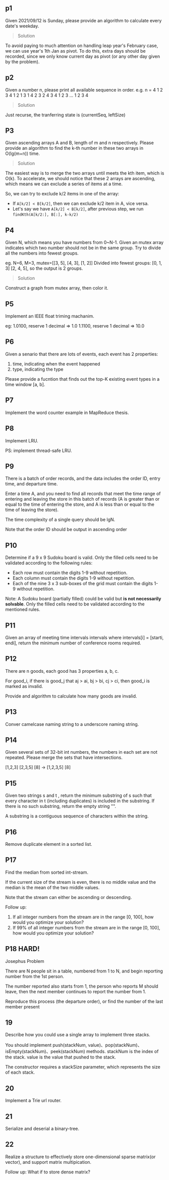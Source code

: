 ## p1

Given 2021/09/12 is Sunday, please provide an algorithm to calculate every date's weekday.

> Solution

To avoid paying to much attention on handling leap year's February case, we can use year's 1th Jan as pivot. To do this, extra days should be recorded, since we only know current day as pivot (or any other day given by the problem).

## p2

Given a number n, please print all available sequence in order.
e.g. n = 4
1
2
3
4
1 2
1 3
1 4
2 3
2 4
3 4
1 2 3
...
1 2 3 4

> Solution

Just recurse, the tranferring state is (currentSeq, leftSize)

## P3

Given ascending arrays A and B, length of m and n respectively. Please provide an algorithm to find the k-th number in these two arrays in O(lg(m+n)) time.

> Solution

The easiest way is to merge the two arrays until meets the kth item, which is O(k). To accelerate, we should notice that these 2 arrays are ascending, which means we can exclude a series of items at a time.

So, we can try to exclude k/2 items in one of the array:

- If `A[k/2] < B[k/2]`, then we can exclude k/2 item in A, vice versa.
- Let's say we have `A[k/2] < B[k/2]`, after previous step, we run `findKth(A[k/2:], B[:], k-k/2)`


## P4
Given N, which means you have numbers from 0~N-1. Given an mutex array indicates which two number should not be in the same group. Try to divide all the numbers into fewest groups.

eg. N=6, M=3, mutex=[[3, 5], [4, 3], [1, 2]]
Divided into fewest groups: [0, 1, 3] [2, 4, 5], so the output is 2 groups.

> Solution

Construct a graph from mutex array, then color it.

## P5
Implement an IEEE float triming machanim.

eg:
1.0100, reserve 1 decimal => 1.0
1.1100, reserve 1 decimal => 10.0


## P6
Given a senario that there are lots of events, each event has 2 properties: 
1. time, indicating when the event happened
2. type, indicating the type

Please provide a fucntion that finds out the top-K existing event types in a time window [a, b].

## P7
Implement the word counter example in MapReduce thesis.

## P8
Implement LRU.

PS: implement thread-safe LRU.

## P9
There is a batch of order records, and the data includes the order ID, entry time, and departure time.

Enter a time A, and you need to find all records that meet the time range of entering and leaving the store in this batch of records (A is greater than or equal to the time of entering the store, and A is less than or equal to the time of leaving the store).

The time complexity of a single query should be lgN.

Note that the order ID should be output in ascending order


## P10
Determine if a 9 x 9 Sudoku board is valid. Only the filled cells need to be validated according to the following rules:

- Each row must contain the digits 1-9 without repetition.
- Each column must contain the digits 1-9 without repetition.
- Each of the nine 3 x 3 sub-boxes of the grid must contain the digits 1-9 without repetition.

Note:
A Sudoku board (partially filled) could be valid but **is not necessarily solvable**.
Only the filled cells need to be validated according to the mentioned rules.

## P11
Given an array of meeting time intervals intervals where intervals[i] = [starti, endi], return the minimum number of conference rooms required.

## P12
There are n goods, each good has 3 properties a, b, c.

For good_i, if there is good_j that aj > ai, bj > bi, cj > ci, then good_i is marked as invalid.

Provide and algorithm to calculate how many goods are invalid.

## P13
Conver camelcase naming string to a underscore naming string.

## P14
Given several sets of 32-bit int numbers, the numbers in each set are not repeated. Please merge the sets that have intersections.

[1,2,3] [2,3,5] [8]
-> [1,2,3,5] [8]

## P15
Given two strings s and t , return the minimum substring of s such that every character in t (including duplicates) is included in the substring. If there is no such substring, return the empty string "".

A substring is a contiguous sequence of characters within the string.

## P16
Remove duplicate element in a sorted list.

## P17
Find the median from sorted int-stream.

If the current size of the stream is even, there is no middle value and the median is the mean of the two middle values.

Note that the stream can either be ascending or descending.

Follow up:
1. If all integer numbers from the stream are in the range [0, 100], how would you optimize your solution?
2. If 99% of all integer numbers from the stream are in the range [0, 100], how would you optimize your solution?

## P18 HARD!
Josephus Problem

There are N people sit in a table, numbered from 1 to N, and begin reporting number from the 1st person.

The number reported also starts from 1, the person who reports M should leave, then the next member continues to report the number from 1.

Reproduce this process (the departure order), or find the number of the last member present

## 19
Describe how you could use a single array to implement three stacks.

You should implement push(stackNum, value)、pop(stackNum)、isEmpty(stackNum)、peek(stackNum) methods. stackNum is the index of the stack. value is the value that pushed to the stack.

The constructor requires a stackSize parameter, which represents the size of each stack.

## 20
Implement a Trie url router.


## 21
Serialize and deserial a binary-tree.

## 22
Realize a structure to effectively store one-dimensional sparse matrix(or vector), and support matrix multipication.

Follow up:
What if to store dense matrix?